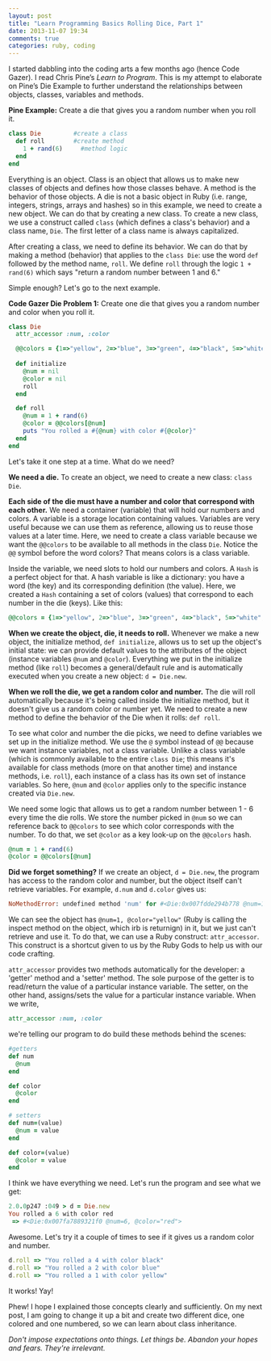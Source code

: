 ```yaml
---
layout: post
title: "Learn Programming Basics Rolling Dice, Part 1"
date: 2013-11-07 19:34
comments: true
categories: ruby, coding
---
```

I started dabbling into the coding arts a few months ago (hence Code Gazer). I read Chris Pine’s *Learn to Program*. This is my attempt to elaborate on Pine’s Die Example to further understand the relationships between objects, classes, variables and methods.

**Pine Example:** Create a die that gives you a random number when you roll it.

```ruby
class Die         #create a class
  def roll        #create method
    1 + rand(6)     #method logic
  end
end
```

Everything is an object. Class is an object that allows us to make new classes of objects and defines how those classes behave. A method is the behavior of those objects. 
A die is not a basic object in Ruby (i.e. range, integers, strings, arrays and hashes) so in this example, we need to create a new object. We can do that by creating a new class. To create a new class, we use a construct called `class` (which defines a class's behavior) and a class name, `Die`. The first letter of a class name is always capitalized. 

After creating a class, we need to define its behavior. We can do that by making a method (behavior) that applies to the `class Die`: use the word `def` followed by the method name, `roll`. We define `roll` through the logic `1 + rand(6)` which says "return a random number between 1 and 6." 

Simple enough? Let's go to the next example. 

**Code Gazer Die Problem 1:** Create one die that gives you a random number and color when you roll it.

```ruby
class Die
  attr_accessor :num, :color                                                            

  @@colors = {1=>"yellow", 2=>"blue", 3=>"green", 4=>"black", 5=>"white", 6=>"red"}     #class variable hash
                                                                                        
  def initialize                                                                        
    @num = nil
    @color = nil    
    roll
  end

  def roll
    @num = 1 + rand(6)                                                                  # instance variable
    @color = @@colors[@num]                                                             # hash key look-up
    puts "You rolled a #{@num} with color #{@color}"
  end
end
```

Let's take it one step at a time. What do we need?

**We need a die.**
To create an object, we need to create a new class: `class Die`. 

**Each side of the die must have a number and color that correspond with each other.**
  We need a container (variable) that will hold our numbers and colors. A variable is a storage location containing values. Variables are very useful because we can use them as reference, allowing us to reuse those values at a later time. Here, we need to create a class variable because we want the `@@colors` to be available to all methods in the class `Die`. Notice the `@@` symbol before the word colors? That means colors is a class variable.

  Inside the variable, we need slots to hold our numbers and colors. A `Hash` is a perfect object for that. A hash variable is like a dictionary: you have a word (the key) and its corresponding definition (the value). Here, we created a `Hash` containing a set of colors (values) that correspond to each number in the die (keys). Like this: 

```ruby
@@colors = {1=>"yellow", 2=>"blue", 3=>"green", 4=>"black", 5=>"white", 6=>"red"}
```
**When we create the object, die, it needs to roll.**
  Whenever we make a new object, the initialize method, `def initialize`, allows us to set up the object's initial state: we can provide default values to the attributes of the object (instance variables `@num` and `@color`). Everything we put in the initialize method (like `roll`) becomes a general/default rule and is automatically executed when you create a new object: `d = Die.new`. 

**When we roll the die, we get a random color and number.**
  The die will roll automatically because it's being called inside the initialize method, but it doesn't give us a random color or number yet. We need to create a new method to define the behavior of the Die when it rolls: `def roll`. 

  To see what color and number the die picks, we need to define variables we set up in the initialize method. We use the `@` symbol instead of `@@` because we want instance variables, not a class variable. Unlike a class variable (which is commonly available to the entire `class Die`; this means it's available for class methods (more on that another time) and instance methods, i.e. `roll`), each instance of a class has its own set of instance variables. So here, `@num` and `@color` applies only to the specific instance created via `Die.new`. 

  We need some logic that allows us to get a random number between 1 - 6 every time the die rolls. We store the number picked in `@num` so we can reference back to `@@colors` to see which color corresponds with the number. To do that, we set `@color` as a key look-up on the `@@colors` hash.
```ruby
@num = 1 + rand(6)
@color = @@colors[@num]
```

**Did we forget something?**
  If we create an object, `d = Die.new`, the program has access to the random color and number, but the object itself can't retrieve variables. For example, `d.num` and `d.color` gives us:  

```ruby
NoMethodError: undefined method 'num' for #<Die:0x007fdde294b778 @num=1, @color="yellow">
```

  We can see the object has `@num=1, @color="yellow"` (Ruby is calling the inspect method on the object, which irb is returnign) in it, but we just can't retrieve and use it. To do that, we can use a Ruby construct: `attr_accessor`. This construct is a shortcut given to us by the Ruby Gods to help us with our code crafting. 

  `attr_accessor` provides two methods automatically for the developer: a 'getter' method and a 'setter' method. The sole purpose of the getter is to read/return the value of a particular instance variable. The setter, on the other hand, assigns/sets the value for a particular instance variable. When we write,

```ruby
attr_accessor :num, :color  
```

  we're telling our program to do build these methods behind the scenes:

```ruby  
#getters
def num
  @num
end

def color
  @color
end

# setters
def num=(value)
  @num = value
end

def color=(value)
  @color = value
end
```


  I think we have everything we need. Let's run the program and see what we get:

```ruby
2.0.0p247 :049 > d = Die.new
You rolled a 6 with color red
 => #<Die:0x007fa7889321f0 @num=6, @color="red">
```

  Awesome. Let's try it a couple of times to see if it gives us a random color and number.

```ruby
d.roll => "You rolled a 4 with color black"
d.roll => "You rolled a 2 with color blue"
d.roll => "You rolled a 1 with color yellow"
```

  It works! Yay! 

Phew! I hope I explained those concepts clearly and sufficiently. On my next post, I am going to change it up a bit and create two different dice, one colored and one numbered, so we can learn about class inheritance. 

*Don't impose expectations onto things. Let things be. Abandon your hopes and fears. They're irrelevant.*
